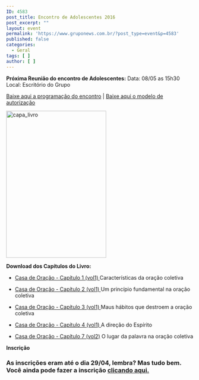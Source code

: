 ```yaml
---
ID: 4583
post_title: Encontro de Adolescentes 2016
post_excerpt: ""
layout: event
permalink: 'https://www.gruponews.com.br/?post_type=event&p=4583'
published: false
categories:
  - Geral
tags: [ ]
author: [ ]
---
```

<strong>Próxima Reunião do encontro de Adolescentes:</strong>
Data: 08/05 as 15h30
Local: Escritório do Grupo

<a href="http://www.gruponews.com.br/wp-content/uploads/2016/03/Programacao_Encontro_Adolescentes.pdf" target="_blank" rel="">Baixe aqui a programação do encontro</a> | <a href="http://www.gruponews.com.br/wp-content/uploads/2016/03/Modelo_Autorização.pdf" target="_blank" rel="">Baixe aqui o modelo de autorização</a>

<img class="wp-image-4590 alignleft" src="http://www.gruponews.com.br/wp-content/uploads/2016/03/capa_livro.png" alt="capa_livro" width="269" height="396" />

<strong>Download dos Capítulos do Livro:</strong>
<ul>
 	<li><a href="http://www.gruponews.com.br/wp-content/uploads/2016/03/Casa-de-Oracao_Capitulo1.pdf" target="_blank" rel="">Casa de Oração - Capítulo 1 (vol1)
</a>Características da oração coletiva</li>
</ul>
<ul>
 	<li><a href="http://www.gruponews.com.br/wp-content/uploads/2016/03/Casa-de-Oracao_Capitulo2.pdf" target="_blank" rel="">Casa de Oração - Capítulo 2 (vol1)
</a>Um princípio fundamental na oração coletiva</li>
</ul>
<ul>
 	<li><a href="http://www.gruponews.com.br/wp-content/uploads/2016/03/Casa-de-Oracao_Capitulo3.pdf" target="_blank" rel="">Casa de Oração - Capítulo 3 (vol1)
</a>Maus hábitos que destroem a oração coletiva</li>
</ul>
<ul>
 	<li><a href="http://www.gruponews.com.br/wp-content/uploads/2016/03/Cap4-CasadeOracao.pdf" target="_blank" rel="">Casa de Oração - Capítulo 4 (vol1)
</a>A direção do Espírito</li>
</ul>
<ul>
 	<li><a href="http://www.gruponews.com.br/wp-content/uploads/2016/03/Casa-de-Oracao-Vol2-Cap7.pdf" target="_blank" rel="">Casa de Oração - Capítulo 7 (vol2)</a>
O lugar da palavra na oração coletiva</li>
</ul>
<strong>Inscrição</strong>
<h3>As inscrições eram até o dia 29/04, lembra?
Mas tudo bem. Você ainda pode fazer a inscrição <a href="https://docs.google.com/forms/d/19m9aOkmZ72nUV2OoDTMOV8afhTXB9vWk_-QyRlmnq-0/viewform" target="_blank">clicando aqui.</a></h3>
&nbsp;

&nbsp;